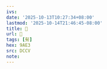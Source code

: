 ```yaml
---
ivs:
date: '2025-10-13T10:27:34+08:00'
lastmod: '2025-10-14T21:46:45-08:00'
title: 􃴃
url: 􃴃
tags: [髣]
hex: 9AE3
src: DCCV
note:
---
```

